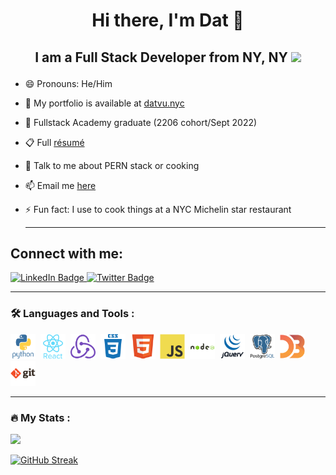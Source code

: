 # <p align="center"> Hi there, I'm Dat 👋 </p>

<!--
**datvuny/datvuny** is a ✨ _special_ ✨ repository because its `README.md` (this file) appears on your GitHub profile.
-->

## <p align="center"> I am a Full Stack Developer from NY, NY  <img src="https://media.giphy.com/media/l0HlEWclCsn2XgJna/giphy.gif" width="30"> </p>

- 😄 Pronouns: He/Him
- 🔭 My portfolio is available at <a href='https://www.datvu.nyc/'>datvu.nyc<a>
- 🌱 Fullstack Academy graduate (2206 cohort/Sept 2022)
- 📋 Full <a href='https://acrobat.adobe.com/link/track?uri=urn:aaid:scds:US:833e783f-92d1-3aae-81c5-e39aef33224e'>résumé<a>
- 💬 Talk to me about PERN stack or cooking
- 📫 Email me <a href = "mailto: datqvu295@gmail.com">here</a>
- ⚡ Fun fact: I use to cook things at a NYC Michelin star restaurant

  ---
## Connect with me:
<div id="badges">
  <a href="https://www.linkedin.com/in/dat-qvu/">
    <img src="https://img.shields.io/badge/LinkedIn-blue?style=for-the-badge&logo=linkedin&logoColor=white" alt="LinkedIn Badge"/>
  </a>
  <a href="https://twitter.com/datvu47166415">
    <img src="https://img.shields.io/badge/Twitter-blue?style=for-the-badge&logo=twitter&logoColor=white" alt="Twitter Badge"/>
  </a>
</div>

  ---

### :hammer_and_wrench: Languages and Tools :
  <div>
  <img src="https://github.com/devicons/devicon/blob/master/icons/python/python-original-wordmark.svg" title="Python" alt="Python" width="40" height="40"/>&nbsp;
  <img src="https://github.com/devicons/devicon/blob/master/icons/react/react-original-wordmark.svg" title="React" alt="React" width="40" height="40"/>&nbsp;
  <img src="https://github.com/devicons/devicon/blob/master/icons/redux/redux-original.svg" title="Redux" alt="Redux " width="40" height="40"/>&nbsp;
  <img src="https://github.com/devicons/devicon/blob/master/icons/css3/css3-plain-wordmark.svg"  title="CSS3" alt="CSS" width="40" height="40"/>&nbsp;
  <img src="https://github.com/devicons/devicon/blob/master/icons/html5/html5-original.svg" title="HTML5" alt="HTML" width="40" height="40"/>&nbsp;
  <img src="https://github.com/devicons/devicon/blob/master/icons/javascript/javascript-original.svg" title="JavaScript" alt="JavaScript" width="40" height="40"/>&nbsp;
  <img src="https://github.com/devicons/devicon/blob/master/icons/nodejs/nodejs-original-wordmark.svg" title="NodeJS" alt="NodeJS" width="40" height="40"/>&nbsp;
    <img src="https://github.com/devicons/devicon/blob/master/icons/jquery/jquery-original-wordmark.svg" title="jQuery" alt="jQuery" width="40" height="40"/>&nbsp;
    <img src="https://github.com/devicons/devicon/blob/master/icons/postgresql/postgresql-original-wordmark.svg" title="PostgreSQL" alt="PostgreSQL" width="40" height="40"/>&nbsp;
  <img src="https://github.com/devicons/devicon/blob/master/icons/d3js/d3js-original.svg" title="d3" alt="d3" width="40" height="40"/>
    <img src="https://github.com/devicons/devicon/blob/master/icons/git/git-original-wordmark.svg" title="Git" **alt="Git" width="40" height="40"/>
</div>
  
  ---
### :fire: My Stats :
  <picture>
<source 
  srcset="https://github-readme-stats.vercel.app/api?username=datvuny&show_icons=true&theme=dark"
  media="(prefers-color-scheme: dark)"
/>
<source
  srcset="https://github-readme-stats.vercel.app/api?username=datvuny&show_icons=true"
  media="(prefers-color-scheme: light), (prefers-color-scheme: no-preference)"
/>
<img src="https://github-readme-stats.vercel.app/api?username=datvuny&show_icons=true" />
</picture>
  
[![GitHub Streak](http://github-readme-streak-stats.herokuapp.com?user=datvuny&theme=holi-theme&border_radius=3.5)](https://git.io/streak-stats)
